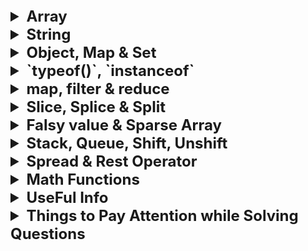 <details >
 <summary style="font-size: x-large; font-weight: bold">Array</summary>

<details>
 <summary style="font-size: large; font-weight: bold">Looping through an `Array`</summary>

```javascript
const scores = [22, 54, 76, 92, 43, 33];
```
The `for…in` loop is an easier way to loop through arrays as it gives us the key
```javascript
for (i in scores) {
    console.log(scores[i]);
}
```

The `for...of` Loop iterates over iterable objects such as arrays, sets, maps, strings, and so on. 
It has the same syntax as the for...in loop, but instead of getting the key, 
it gets the element itself.
```javascript
for (score of scores) {
    console.log(score);
}
```

```javascript
scores.forEach((score) => {
    console.log(score);
});
```
Output
```
22
54
76
92
43
33
```

Referred Article: https://www.freecodecamp.org/news/how-to-loop-through-an-array-in-javascript-js-iterate-tutorial/

#### Looping Array fixed number of time in React

```jsx
{
    Array(10).fill(null).map((_, index) => <p key={index}>Hello</p>)
}
```

```jsx
{
    [...Array(10)].map((_, index) => <p key={index}>Hello</p>)
}
```


Right way to update 2-D array
![img_14.png](images/img_14.png)


<details >
 <summary style="font-size: medium; font-weight: bold">Good/Tricky Examples</summary>

```js
let score = Array(4).fill(Array(4)).map(a => a.fill(0));
```
This is wrong way to initialize an array.

In this case, you're creating an array with 4 elements using Array(4). Then you use fill(Array(4)) to fill each of those elements with the same array reference (which is [0, 0, 0, 0]). This means all elements in the outer array refer to the same inner array. Finally, you use map to apply fill(0) to each inner array. This fills each inner array with zeros.


#### Right Way to fill 2D Array
```js
let score = Array(4).fill().map(() => Array(4).fill(0));
```
</details >
</details >




<details >
 <summary style="font-size: large; font-weight: bold">Sort Array (`sort()`)</summary>

![img.png](images/img_12.png)
https://developer.mozilla.org/en-US/docs/Web/JavaScript/Reference/Global_Objects/Array/sort

```js
let nums1 = [1,5,2,9,6];
let nums2 = [1,5,2,9,6];

nums1.sort((a, b) => b - a); //[9, 6, 5, 2, 1]
nums2.sort((a, b) => a - b); //[1, 2, 5, 6, 9]
```
</details>


<details >
 <summary style="font-size: large; font-weight: bold">`includes()`, `some()`, `every()`, `indexOf()`, `findIndex()` & `find()`</summary>

1. `.includes()` `Array` `String`
```js
const array1 = [1, 2, 3];

console.log(array1.includes(2));
// Expected output: true

const pets = ['cat', 'dog', 'bat'];

console.log(pets.includes('cat'));
// Expected output: true

console.log(pets.includes('at'));
// Expected output: false
```

2. `Array.prototype.some()` `Function`

The some() method of Array instances tests whether at least one element in the array passes the test implemented by the provided function. It returns true if, in the array, it finds an element for which the provided function returns true; otherwise it returns false. It doesn't modify the array.

```js
const array = [1, 2, 3, 4, 5];

// Checks whether an element is even
const even = (element) => element % 2 === 0;

console.log(array.some(even));
// Expected output: true
```


3. `Array.prototype.every()` `Function`

The every() method of Array instances tests whether all elements in the array pass the test implemented by the provided function. It returns a Boolean value.

```js
const isBelowThreshold = (currentValue) => currentValue < 40;

const array1 = [1, 30, 39, 29, 10, 13];

console.log(array1.every(isBelowThreshold));
// Expected output: true
```

4. `.indexOf()` `Array` `String`
```js
const beasts = ['ant', 'bison', 'camel', 'duck', 'bison'];

console.log(beasts.indexOf('bison'));
// Expected output: 1

// Start from index 2
console.log(beasts.indexOf('bison', 2));
// Expected output: 4

console.log(beasts.indexOf('giraffe'));
// Expected output: -1

const paragraph = "I think Ruth's dog is cuter than your dog!";

const searchTerm = 'dog';
const indexOfFirst = paragraph.indexOf(searchTerm);

console.log(`The index of the first "${searchTerm}" is ${indexOfFirst}`);
// Expected output: "The index of the first "dog" is 15"
```

5. `Array.prototype.findIndex()` `Function`

The findIndex() method of Array instances returns the index of the first element in an array that satisfies the provided testing function. If no elements satisfy the testing function, -1 is returned.
```js
const array1 = [5, 12, 8, 130, 44];

const isLargeNumber = (element) => element > 13;

console.log(array1.findIndex(isLargeNumber));
// Expected output: 3
```

6. `Array.prototype.find()` `Function`

The `find()` method of Array instances returns the **first element** in the provided array that satisfies the provided **testing function**. If **no values satisfy** the testing function, **undefined** is returned.
```js
const array1 = [5, 12, 8, 130, 44];

const found = array1.find((element) => element > 10);

console.log(found);
// Expected output: 12
```
</details>


<details >
 <summary style="font-size: large; font-weight: bold">`join()` & `concat()`</summary>

1. `Array.prototype.join()`
   The join() method of Array instances creates and returns a new string by concatenating all of the elements in this array, separated by commas or a specified separator string. If the array has only one item, then that item will be returned without using the separator.
```js
const elements = ['Fire', 'Air', 'Water'];

console.log(elements.join());
// Expected output: "Fire,Air,Water"

console.log(elements.join(''));
// Expected output: "FireAirWater"

console.log(elements.join('-'));
// Expected output: "Fire-Air-Water"
```

2. `Array.prototype.concat()`
```js
const array1 = ['a', 'b', 'c'];
const array2 = ['d', 'e', 'f'];
const array3 = array1.concat(array2);

console.log(array3);
// Expected output: Array ["a", "b", "c", "d", "e", "f"]
```
</details>


<details >
 <summary style="font-size: large; font-weight: bold">`fill()`, `flat()`, `reverse()`</summary>

1. `Array.prototype.fill()`
The fill() method of Array instances changes all elements within a range of indices in an array to a static value. It returns the modified array.
```js
const array1 = [1, 2, 3, 4];

// Fill with 0 from position 2 until position 4
console.log(array1.fill(0, 2, 4));
// Expected output: Array [1, 2, 0, 0]

// Fill with 5 from position 1
console.log(array1.fill(5, 1));
// Expected output: Array [1, 5, 5, 5]

console.log(array1.fill(6));
// Expected output: Array [6, 6, 6, 6]
```

2. `Array.prototype.flat()`
```js
const arr1 = [0, 1, 2, [3, 4]];

console.log(arr1.flat());
// expected output: Array [0, 1, 2, 3, 4]

const arr2 = [0, 1, [2, [3, [4, 5]]]];

console.log(arr2.flat());
// expected output: Array [0, 1, 2, Array [3, Array [4, 5]]]

console.log(arr2.flat(2));
// expected output: Array [0, 1, 2, 3, Array [4, 5]]

console.log(arr2.flat(Infinity));
// expected output: Array [0, 1, 2, 3, 4, 5]

```

3. `Array.prototype.reverse()`
```js
const array1 = ['one', 'two', 'three'];
console.log('array1:', array1);
// Expected output: "array1:" Array ["one", "two", "three"]

const reversed = array1.reverse();
console.log('reversed:', reversed);
// Expected output: "reversed:" Array ["three", "two", "one"]

// Careful: reverse is destructive -- it changes the original array.
console.log('array1:', array1);
// Expected output: "array1:" Array ["three", "two", "one"]
```
</details>


<details >
 <summary style="font-size: large; font-weight: bold">Convert to Array (`Array.from()`)</summary>

The Array.from() static method creates a new, shallow-copied Array instance from an iterable or array-like object.

```js
console.log(Array.from('foo'));
// Expected output: Array ["f", "o", "o"]

console.log(Array.from([1, 2, 3], (x) => x + x));
// Expected output: Array [2, 4, 6]
```

### Map
```js
const map = new Map([
  [1, 2],
  [2, 4],
  [4, 8],
]);
Array.from(map);
// [[1, 2], [2, 4], [4, 8]]

const mapper = new Map([
  ["1", "a"],
  ["2", "b"],
]);
Array.from(mapper.values());
// ['a', 'b'];

Array.from(mapper.keys());
// ['1', '2'];

```

### Set
```js
const set = new Set(["foo", "bar", "baz", "foo"]);
Array.from(set);
// [ "foo", "bar", "baz" ]

```

Note: Spreading a Set has issues when compiled with TypeScript (See issue #8856). It's safer to use `Array.from` above instead.

`const array = [...mySet];`

https://developer.mozilla.org/en-US/docs/Web/JavaScript/Reference/Global_Objects/Array/from
</details>

</details>






<details >
 <summary style="font-size: x-large; font-weight: bold">String</summary>

1. `String.prototype.charAt()` & `String.prototype.charCodeAt()`
```js
const sentence = 'The quick brown fox jumps over the lazy dog.';

const index = 4;

console.log(
        `Character code ${sentence.charCodeAt(index)} is equal to ${sentence.charAt(
                index,
        )}`,
);
// Expected output: "Character code 113 is equal to q"
```

2. `String.prototype.replace()` & `String.prototype.replaceAll()`

The original string is left unchanged.

```js
const paragraph = "I think Ruth's dog is cuter than your dog!";

console.log(paragraph.replace("Ruth's", 'my'));
// Expected output: "I think my dog is cuter than your dog!"

const regex = /Dog/i;
console.log(paragraph.replace(regex, 'ferret'));
// Expected output: "I think Ruth's ferret is cuter than your dog!"
```

```js
const paragraph = "I think Ruth's dog is cuter than your dog!";

console.log(paragraph.replaceAll('dog', 'monkey'));
// Expected output: "I think Ruth's monkey is cuter than your monkey!"

// Global flag required when calling replaceAll with regex
const regex = /Dog/gi;
console.log(paragraph.replaceAll(regex, 'ferret'));
// Expected output: "I think Ruth's ferret is cuter than your ferret!"
```

3. `String.prototype.trim()`, `String.prototype.trimEnd()`, `String.prototype.trimStart()`
```js
const greeting = '   Hello world!   ';

console.log(greeting);
// Expected output: "   Hello world!   ";

console.log(greeting.trim());
// Expected output: "Hello world!";

const greeting = '   Hello world!   ';

console.log(greeting);
// Expected output: "   Hello world!   ";

console.log(greeting.trimEnd());
// Expected output: "   Hello world!";

```

4. `String.prototype.toString()` & `String.prototype.valueOf()`
```js
const stringObj = new String('foo');

console.log(stringObj);
// Expected output: String { "foo" }

console.log(stringObj.toString());
// Expected output: "foo"
```
````js
const stringObj = new String('foo');

console.log(stringObj);
// Expected output: String { "foo" }

console.log(stringObj.valueOf());
// Expected output: "foo"
````
</details>






<details >
 <summary style="font-size: x-large; font-weight: bold">Object, Map & Set</summary>

1. **Set: The Set object lets you store `unique` values of any type, whether primitive values or object references.**

2. **Map: Any value (both objects and primitive values) may be used as either a key or a value.**

The main common difference between `Map` or `Set` vs `Object` is that **in `Object` insertion order is not maintained**

<details >
 <summary style="font-size: large; font-weight: bold">Length</summary>

```js
var size = Object.keys(myObj).length;
```
</details>


<details >
 <summary style="font-size: large; font-weight: bold">Iterate</summary>

### `Object`
We have three object static methods, which are:

1. `Object.keys()`

2. `Object.values()`

3. `Object.entries()`

```javascript
const population = {
  male: 4,
  female: 93,
  others: 10
};

let populationArr = Object.entries(population);

console.log(populationArr);
```

```
[["male", 4], ["female", 93], ["others", 10]]
```

```javascript
for ([key, value] of populationArr){
  console.log(key);
}
```
![img_10.png](img_10.png)

Referred Article: https://www.freecodecamp.org/news/how-to-iterate-over-objects-in-javascript/

**Always use below strategy to iterate over `Map` & `Set`**
1. `Map`
```js
const map = new Map();

map.set('a', 1);
map.set('b', ['football', 'basketball']);
map.set('c', {
    1: "Apple",
    2: "Orange"
});

for(let [potato, tomato] of Array.from(map.entries())){
   console.log(potato, tomato)
}
```
2. `Set

```js
const set = new Set();

set.add('a');
set.add({
    1: "Apple",
    2: "Orange"
});

for(let [potato, tomato] of Array.from(set.entries())){
   console.log(potato, tomato)
}
```

Here is good example where any other method might fail:
https://www.greatfrontend.com/questions/javascript/data-selection?list=three-months

### `Map`

![img_11.png](img_11.png)

### `Set`
For Set objects there is no key like in Map objects. However, to keep the API similar to the Map object, each entry has the same value for its key and value here, so that an array [value, value] is returned.
```js
const set1 = new Set();
set1.add(42);
set1.add('forty two');

const iterator1 = set1.entries();

for (const entry of iterator1) {
  console.log(entry);
  // Expected output: Array [42, 42]
  // Expected output: Array ["forty two", "forty two"]
}
```
![img_12.png](img_12.png)
</details>

<details >
 <summary style="font-size: large; font-weight: bold">`has()`</summary>

### Map
```js
const map1 = new Map();
map1.set('bar', 'foo');

console.log(map1.has('bar'));
// Expected output: true

console.log(map1.has('baz'));
// Expected output: false
```

### Set
```js
const set1 = new Set([1, 2, 3, 4, 5]);

console.log(set1.has(1));
// Expected output: true

console.log(set1.has(6));
// Expected output: false
```
</details>


<details >
 <summary style="font-size: large; font-weight: bold">`delete` & `delete()`</summary>

### Object
```js
const Employee = {
  firstname: 'Maria',
  lastname: 'Sanchez',
};

console.log(Employee.firstname);
// Expected output: "Maria"

delete Employee.firstname;

console.log(Employee.firstname);
// Expected output: undefined
```

### Map
```js
const map1 = new Map();
map1.set('bar', 'foo');

console.log(map1.delete('bar'));
// Expected result: true
// True indicates successful removal

console.log(map1.has('bar'));
// Expected result: false
```

### Set
```js
const set1 = new Set();
set1.add({ x: 10, y: 20 }).add({ x: 20, y: 30 });

// Delete any point with `x > 10`.
set1.forEach((point) => {
  if (point.x > 10) {
    set1.delete(point);
  }
});

console.log(set1.size);
// Expected output: 1
```
</details>

<details >
 <summary style="font-size: large; font-weight: bold">`set()`, `get()` & `add()`</summary>

### Map
```js
const map1 = new Map();

map1.set('a', 1);
map1.set('b', 2);
map1.set('c', 3);

console.log(map1.get('a'));
// Expected output: 1

map1.set('a', 97);

console.log(map1.get('a'));
// Expected output: 97
```

### Set
```js
const set1 = new Set();

set1.add(42);
set1.add(42);
set1.add(13);

for (const item of set1) {
  console.log(item);
  // Expected output: 42
  // Expected output: 13
}
```
</details>

<details >
 <summary style="font-size: large; font-weight: bold">Initialize</summary>

![img_7.png](img_7.png)

![img_8.png](img_8.png)
</details>


<details >
 <summary style="font-size: large; font-weight: bold">Sort</summary>

### Alphabetical sort based on one key value
Sorting done here based on `name` key value
![img_13.png](img_13.png)

Other helpful methods: https://dev.to/sanchithasr/how-to-add-modify-and-delete-javascript-object-literal-properties-49cd
</details>

Map: https://developer.mozilla.org/en-US/docs/Web/JavaScript/Reference/Global_Objects/Map
<br>
Set: https://developer.mozilla.org/en-US/docs/Web/JavaScript/Reference/Global_Objects/Set/add

</details>





<details >
 <summary style="font-size: x-large; font-weight: bold">`typeof()`, `instanceof`</summary>

### `typeof()`
![img.png](images/img.png)

```javascript
typeof([])
// "object"

//Check if an object is an array
Array.isArray([])
```

Referred Article: https://developer.mozilla.org/en-US/docs/Web/JavaScript/Data_structures#bigint_type


### `instanceof`
![img_5.png](img_5.png)

You can also use to check whether a variable is `Promise` or not
```js
function isPromise(value) {
  return value instanceof Promise;
}

const myPromise = new Promise(() => {});
console.log(isPromise(myPromise)); // true
console.log(isPromise("hello")); // false
```

https://developer.mozilla.org/en-US/docs/Web/JavaScript/Reference/Operators/instanceof
</details>







<details >
 <summary style="font-size: x-large; font-weight: bold">map, filter & reduce</summary>

### `map()`

![img_1.png](images/img_1.png)

### `filter()`

![img_2.png](images/img_2.png)

### `reduce()`

We use reduce whenever we want to reduce an array to a single value.
This single value can be anything like string, number, array, Object,etc.
![img_3.png](images/img_3.png)

acc: accumulator
curr: current
second param: initial value of `accumulator`

### Example

![img_4.png](images/img_4.png)

![img_5.png](images/img_5.png)

![img_6.png](images/img_6.png)

Referred Video: https://youtu.be/zdp0zrpKzIE?si=B6N_S7e4XUy7SoOd

```js
const getMax = (a, b) => Math.max(a, b);

// callback is invoked for each element in the array starting at index 0
[1, 100].reduce(getMax, 50); // 100
[50].reduce(getMax, 10); // 50

// callback is invoked once for element at index 1
[1, 100].reduce(getMax); // 100

// callback is not invoked
[50].reduce(getMax); // 50
[].reduce(getMax, 1); // 1

[].reduce(getMax); // TypeError
```
https://developer.mozilla.org/en-US/docs/Web/JavaScript/Reference/Global_Objects/Array/reduce
</details>







<details >
 <summary style="font-size: x-large; font-weight: bold">Slice, Splice & Split</summary>

### `slice()`

![img_8.png](images/img_8.png)

![img_9.png](images/img_9.png)
https://developer.mozilla.org/en-US/docs/Web/JavaScript/Reference/Global_Objects/Array/slice

https://developer.mozilla.org/en-US/docs/Web/JavaScript/Reference/Global_Objects/String/slice


### `splice()`

![img_10.png](images/img_10.png)
https://developer.mozilla.org/en-US/docs/Web/JavaScript/Reference/Global_Objects/Array/splice

### `split()`

![img_11.png](images/img_11.png)
https://developer.mozilla.org/en-US/docs/Web/JavaScript/Reference/Global_Objects/String/split


### `substring()` v/s `slice()`

The choice between `slice()` and `substring()` in JavaScript depends on your specific use case and requirements. Both methods are used to extract a portion of a string, but they have some differences in behavior:

1. **Parameters**:
    - `slice(startIndex, endIndex)`: Accepts two parameters. `startIndex` is the index at which to begin extraction (inclusive), and `endIndex` is the index at which to end extraction (exclusive).
    - `substring(startIndex, endIndex)`: Also accepts two parameters. `startIndex` is the index at which to begin extraction, and `endIndex` is the index at which to end extraction. However, if `startIndex` is greater than `endIndex`, `substring()` will swap the two arguments.

2. **Negative Indices**:
    - `slice()` allows negative indices, which count from the end of the string. For example, `-1` refers to the last character of the string.
    - `substring()` does not accept negative indices. If negative values are provided, it treats them as if they were `0`.

3. **Mutability**:
    - Both methods do not modify the original string; they return a new string.

4. **Compatibility**:
    - `slice()` is part of the ECMAScript standard and is supported in all modern browsers.
    - `substring()` is also widely supported but may behave differently in some older browsers, particularly with negative indices.

Here are some scenarios where you might choose one over the other:

- If you need to extract a substring based on an index range and you want to support negative indices or if you're working with APIs that return negative indices (e.g., `slice(-3)` to get the last 3 characters), then `slice()` is a better choice.
- If you need to ensure that the start index is less than or equal to the end index, and you don't need to handle negative indices, `substring()` could be more convenient because it automatically swaps the indices if necessary.

In general, both methods are quite similar, and the choice between them often comes down to personal preference or specific requirements of the task at hand.
</details>







<details >
 <summary style="font-size: x-large; font-weight: bold">Falsy value & Sparse Array </summary>

### Falsy value
```js
['', 'products', '1'].filter((x) => x);

// Output: ['products', '1']
```

![img_1.png](img_1.png)

**Best practice:**

1. To avoid the pitfalls associated with boolean coercion, 
constructions such as `if (variableName)` should only be used when `variableName` 
is known to be a boolean value. For variables of other types, an explicit comparison
is preferred. For example, `if (variableName > 0)` or `if (variableName != undefined)`.
2. 
```js
// Example without the Boolean function
const value = '';

if (value) {
console.log('It is a TRUTHY value');
} else {
console.log('It is a FALSY value');
}

// Example with the Boolean function
const value = ''

if (Boolean(value)) {
console.log('It is a TRUTHY value');
} else {
console.log('It is a FALSY value');
}
```
Both examples do the same thing. But in the second example, it's explicit 
that you're checking the boolean representation of the given value.


### Truthy

![img.png](img.png)

### Sparse Array

```js
const sparseArr = [1,,0,"",null,undefined]
```

If we just want to skip not defined values in sparse array
then use `Object.hasOwn(sparseArr, index)` like shown in below.

Any other way will skip other values like `null`, `undefined` etc.

![img_6.png](img_6.png)

### `Object.hasOwn()`

The `Object.hasOwn()` static method returns `true` if the specified object has the indicated property as its own property. If the property is inherited, or does not exist, the method returns `false`.

```js
const object1 = {
  prop: 'exists',
};

console.log(Object.hasOwn(object1, 'prop'));
// Expected output: true

console.log(Object.hasOwn(object1, 'toString'));
// Expected output: false

console.log(Object.hasOwn(object1, 'undeclaredPropertyValue'));
// Expected output: false
```

```js
const example = {};
Object.hasOwn(example, "prop"); // false - 'prop' has not been defined

example.prop = "exists";
Object.hasOwn(example, "prop"); // true - 'prop' has been defined

example.prop = null;
Object.hasOwn(example, "prop"); // true - own property exists with value of null

example.prop = undefined;
Object.hasOwn(example, "prop"); // true - own property exists with value of undefined
```
https://developer.mozilla.org/en-US/docs/Web/JavaScript/Reference/Global_Objects/Object/hasOwn
</details>







<details >
 <summary style="font-size: x-large; font-weight: bold">Stack, Queue, Shift, Unshift</summary>

- `Push` & `Pop` happens from **END** of the array
- While `Unshift` & `Shift` happens from **BEGINNING** of the array
![img_2.png](img_2.png)
![img_3.png](img_3.png)


### Stack
```js
var stack = [];
stack.push(2);       // stack is now [2]
stack.push(5);       // stack is now [2, 5]
var i = stack.pop(); // stack is now [2]
alert(i);            // displays 5 // displays 2
```

### Queue
```js
var queue = [];
queue.push(2);         // queue is now [2]
queue.push(5);         // queue is now [2, 5]
var i = queue.shift(); // queue is now [5]
alert(i);              // displays 2
```
https://www.codecademy.com/article/creating-queues-using-javascript
</details>






<details >
 <summary style="font-size: x-large; font-weight: bold">Spread & Rest Operator</summary>

### Spread Operator

1. Combining Array
```js
const arr1 = [1, 2, 3];
const arr2 = [4, 5, 6];
const combined = [...arr1, ...arr2];
console.log("Combined array:", combined); // [1, 2, 3, 4, 5, 6]
```

2. Passing arguments to function
```js
function sum(a, b, c) {
    return a + b + c;
}

const nums = [1, 2, 3];
const result = sum(...nums);
console.log("Result of sum:", result); // 6
```

3. Copying Array
```js
const original = [1, 2, 3];
const copy = [...original];
console.log("Copied array:", copy); // [1, 2, 3]
```

4. Copying & Overriding in Object
```js
const obj1 = { foo: "bar", x: 42 };
const obj2 = { foo: "baz", y: 13 };

const mergedObj = { x: 41, ...obj1, ...obj2, y: 9 }; // { x: 42, foo: "baz", y: 9 }
```

5. Conditionally adding
```js
const isSummer = false;
const fruits = {
  apple: 10,
  banana: 5,
  ...(isSummer ? { watermelon: 30 } : {}),
};
// { apple: 10, banana: 5 }
```


### Rest Operator

While the spread operator expands elements, the rest operator condenses them into a single entity within function parameters or array destructuring. It collects remaining elements into a designated variable, facilitating flexible function definitions and array manipulation.

1. 
```js
const [first, ...rest] = [1, 2, 3, 4, 5];
console.log("First element:", first); // 1
console.log("Rest of the elements:", rest); // [2, 3, 4, 5]
```

2. Handling Variable-Length Function Arguments
```js
function sum(...numbers) {
    return numbers.reduce((total, num) => total + num, 0);
}

console.log("Sum:", sum(1, 2, 3, 4, 5)); // Sum: 15
console.log("Sum:", sum(10, 20)); // Sum: 30
```

The `...numbers` syntax collects all passed arguments into an array named 
`numbers`, enabling flexible function definitions.
</details>


<details >
 <summary style="font-size: x-large; font-weight: bold">Math Functions</summary>

https://developer.mozilla.org/en-US/docs/Web/JavaScript/Reference/Global_Objects/Math/abs

1. `Math.abs()`
```js
function difference(a, b) {
  return Math.abs(a - b);
}

console.log(difference(3, 5));
// Expected output: 2

console.log(difference(5, 3));
// Expected output: 2

console.log(difference(1.23456, 7.89012));
// Expected output: 6.6555599999999995
```

2. `Math.ceil()`
```js
console.log(Math.ceil(0.95));
// Expected output: 1

console.log(Math.ceil(4));
// Expected output: 4

console.log(Math.ceil(7.004));
// Expected output: 8

console.log(Math.ceil(-7.004));
// Expected output: -7
```

3. `Math.floor()`
```js
console.log(Math.floor(5.95));
// Expected output: 5

console.log(Math.floor(5.05));
// Expected output: 5

console.log(Math.floor(5));
// Expected output: 5

console.log(Math.floor(-5.05));
// Expected output: -6
```

4. `Math.max()`
```js
console.log(Math.max(1, 3, 2));
// Expected output: 3

console.log(Math.max(-1, -3, -2));
// Expected output: -1

const array1 = [1, 3, 2];

console.log(Math.max(...array1));
// Expected output: 3
```

5. `Math.pow()`
```js
console.log(Math.pow(7, 3));
// Expected output: 343

console.log(Math.pow(4, 0.5));
// Expected output: 2

console.log(Math.pow(7, -2));
// Expected output: 0.02040816326530612
//                  (1/49)

console.log(Math.pow(-7, 0.5));
// Expected output: NaN
```

6. `Math.random()`
```js
function getRandomInt(max) {
  return Math.floor(Math.random() * max);
}

console.log(getRandomInt(3));
// Expected output: 0, 1 or 2

console.log(getRandomInt(1));
// Expected output: 0

console.log(Math.random());
// Expected output: a number from 0 to <1
```

7. `Math.round()`
   The Math.round() static method returns the value of a number rounded to the nearest integer.
```js
console.log(Math.round(0.9));
// Expected output: 1

console.log(Math.round(5.95), Math.round(5.5), Math.round(5.05));
// Expected output: 6 6 5

console.log(Math.round(-5.05), Math.round(-5.5), Math.round(-5.95));
// Expected output: -5 -5 -6
```

8. `Math.sqrt()`
```js
function calcHypotenuse(a, b) {
  return Math.sqrt(a * a + b * b);
}

console.log(calcHypotenuse(3, 4));
// Expected output: 5

console.log(calcHypotenuse(5, 12));
// Expected output: 13

console.log(calcHypotenuse(0, 0));
// Expected output: 0
```
</details>


<details >
 <summary style="font-size: x-large; font-weight: bold">UseFul Info</summary>

1. Create MAX & MIN number
```js
let n = Infinity;
let m = -Infinity;
```

2. Number formatting is tricky:
   1. `Number()` constructor: converts a value into a number or NaN if not possible. note that this returns `Number(anyFalseyValue)` gives `0`, so we need to differentiate the empty string case from a real `0`.
   2. `Number.IsNaN()`: determine if a value is a number.


3. `toFixed()` &  `parseFloat()`
![img_9.png](img_9.png)
4. 
</details>



<details >
 <summary style="font-size: x-large; font-weight: bold">Things to Pay Attention while Solving Questions</summary>

1. Always return `this` in any function **CHAIN** type of question
   1. Good Example 1: [3-short-questions/greatFrontEnd/07-jQuery.css](../../3-short-questions/greatFrontEnd/code.md#07)
   2. Good Example 2: [3-short-questions/general/01](../../3-short-questions/general/code.md#01)
</details>
